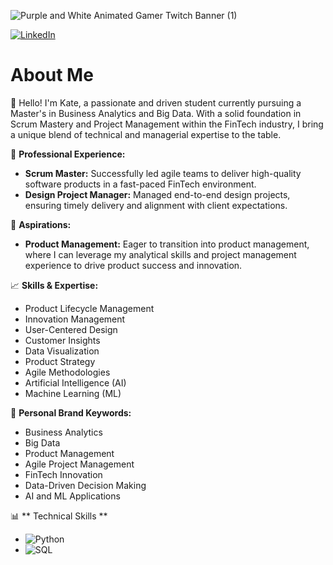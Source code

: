 ![Purple and White Animated Gamer Twitch Banner (1)](https://github.com/KateKaraket/KateKaraket/assets/169455066/cc838d6a-e500-4d99-914e-ed655ee080f3)

[![LinkedIn](https://img.shields.io/badge/LinkedIn-0A66C2?style=for-the-badge&logo=linkedin&logoColor=white)](https://www.linkedin.com/in/karaket-singthong)

# About Me

👋 Hello! I'm Kate, a passionate and driven student currently pursuing a Master's in Business Analytics and Big Data. With a solid foundation in Scrum Mastery and Project Management within the FinTech industry, I bring a unique blend of technical and managerial expertise to the table.

💼 **Professional Experience:**
- **Scrum Master:** Successfully led agile teams to deliver high-quality software products in a fast-paced FinTech environment.
- **Design Project Manager:** Managed end-to-end design projects, ensuring timely delivery and alignment with client expectations.

🎯 **Aspirations:**
- **Product Management:** Eager to transition into product management, where I can leverage my analytical skills and project management experience to drive product success and innovation.

📈 **Skills & Expertise:**
- Product Lifecycle Management
- Innovation Management
- User-Centered Design
- Customer Insights
- Data Visualization
- Product Strategy
- Agile Methodologies
- Artificial Intelligence (AI)
- Machine Learning (ML)

🌟 **Personal Brand Keywords:**
- Business Analytics
- Big Data
- Product Management
- Agile Project Management
- FinTech Innovation
- Data-Driven Decision Making
- AI and ML Applications

📊 ** Technical Skills **
- ![Python](https://img.shields.io/badge/Python-3776AB?style=for-the-badge&logo=python&logoColor=white) 
- ![SQL](https://img.shields.io/badge/SQL-4479A1?style=for-the-badge&logo=sql&logoColor=white) 



<!--
**KateKaraket/KateKaraket** is a ✨ _special_ ✨ repository because its `README.md` (this file) appears on your GitHub profile.

Here are some ideas to get you started:

🔭 I’m currently studying Business Analytics and Big Data
- 🌱 I’m currently learning ...
- 👯 I’m looking to collaborate on ...
- 🤔 I’m looking for help with ...
- 💬 Ask me about ...
- 📫 How to reach me: ...
- 😄 Pronouns: ...
- ⚡ Fun fact: ...
-->

